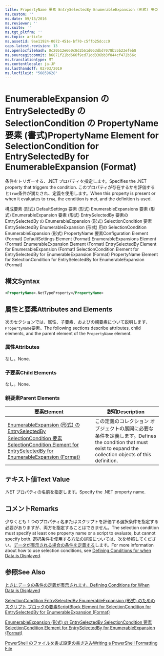 ```yaml
---
title: PropertyName 要素 EntrySelectedBy EnumerableExpansion (形式) 用の SelectionCondition |Microsoft Docs
ms.custom: ''
ms.date: 09/13/2016
ms.reviewer: ''
ms.suite: ''
ms.tgt_pltfrm: ''
ms.topic: article
ms.assetid: 9ae11924-0072-451e-bf70-c5ffb25dccc0
caps.latest.revision: 13
ms.openlocfilehash: 0c20512e660c8d2b61d063dbd7078b55b23efeb8
ms.sourcegitcommit: b6871f21bd666f9cd71dd336bb3f844cf472b56c
ms.translationtype: MT
ms.contentlocale: ja-JP
ms.lasthandoff: 02/03/2019
ms.locfileid: "56859628"
---
```

# <a name="propertyname-element-for-selectioncondition-for-entryselectedby-for-enumerableexpansion-format"></a><span data-ttu-id="9cc42-102">EnumerableExpansion の EntrySelectedBy の SelectionCondition の PropertyName 要素 (書式)</span><span class="sxs-lookup"><span data-stu-id="9cc42-102">PropertyName Element for SelectionCondition for EntrySelectedBy for EnumerableExpansion (Format)</span></span>

<span data-ttu-id="9cc42-103">条件をトリガーする、.NET プロパティを指定します。</span><span class="sxs-lookup"><span data-stu-id="9cc42-103">Specifies the .NET property that triggers the condition.</span></span> <span data-ttu-id="9cc42-104">このプロパティが存在するかを評価すると`true`条件が満たされ、定義を使用します。</span><span class="sxs-lookup"><span data-stu-id="9cc42-104">When this property is present or when it evaluates to `true`, the condition is met, and the definition is used.</span></span>

<span data-ttu-id="9cc42-105">構成要素 (形式) DefaultSettings 要素 (形式) EnumerableExpansions 要素 (形式) EnumerableExpansion 要素 (形式) EntrySelectedBy 要素の EntrySelectedBy の EnumerableExpansion (形式) SelectionCondition 要素EntrySelectedBy EnumerableExpansion (形式) 用の SelectionCondition EnumerableExpansion (形式) PropertyName 要素</span><span class="sxs-lookup"><span data-stu-id="9cc42-105">Configuration Element (Format) DefaultSettings Element (Format) EnumerableExpansions Element (Format) EnumerableExpansion Element (Format) EntrySelectedBy Element for EnumerableExpansion (Format) SelectionCondition Element for EntrySelectedBy for EnumerableExpansion (Format) PropertyName Element for SelectionCondition for EntrySelectedBy for EnumerableExpansion (Format)</span></span>

## <a name="syntax"></a><span data-ttu-id="9cc42-106">構文</span><span class="sxs-lookup"><span data-stu-id="9cc42-106">Syntax</span></span>

```xml
<PropertyName>.NetTypeProperty</PropertyName>
```

## <a name="attributes-and-elements"></a><span data-ttu-id="9cc42-107">属性と要素</span><span class="sxs-lookup"><span data-stu-id="9cc42-107">Attributes and Elements</span></span>

<span data-ttu-id="9cc42-108">次のセクションでは、属性、子要素、およびの親要素について説明します、`PropertyName`要素。</span><span class="sxs-lookup"><span data-stu-id="9cc42-108">The following sections describe attributes, child elements, and the parent element of the `PropertyName` element.</span></span>

### <a name="attributes"></a><span data-ttu-id="9cc42-109">属性</span><span class="sxs-lookup"><span data-stu-id="9cc42-109">Attributes</span></span>

<span data-ttu-id="9cc42-110">なし。</span><span class="sxs-lookup"><span data-stu-id="9cc42-110">None.</span></span>

### <a name="child-elements"></a><span data-ttu-id="9cc42-111">子要素</span><span class="sxs-lookup"><span data-stu-id="9cc42-111">Child Elements</span></span>

<span data-ttu-id="9cc42-112">なし。</span><span class="sxs-lookup"><span data-stu-id="9cc42-112">None.</span></span>

### <a name="parent-elements"></a><span data-ttu-id="9cc42-113">親要素</span><span class="sxs-lookup"><span data-stu-id="9cc42-113">Parent Elements</span></span>

|<span data-ttu-id="9cc42-114">要素</span><span class="sxs-lookup"><span data-stu-id="9cc42-114">Element</span></span>|<span data-ttu-id="9cc42-115">説明</span><span class="sxs-lookup"><span data-stu-id="9cc42-115">Description</span></span>|
|-------------|-----------------|
|[<span data-ttu-id="9cc42-116">EnumerableExpansion (形式) の EntrySelectedBy SelectionCondition 要素</span><span class="sxs-lookup"><span data-stu-id="9cc42-116">SelectionCondition Element for EntrySelectedBy for EnumerableExpansion (Format)</span></span>](./selectioncondition-element-for-entryselectedby-for-enumerableexpansion-format.md)|<span data-ttu-id="9cc42-117">この定義のコレクション オブジェクトの展開に必要な条件を定義します。</span><span class="sxs-lookup"><span data-stu-id="9cc42-117">Defines the condition that must exist to expand the collection objects of this definition.</span></span>|

## <a name="text-value"></a><span data-ttu-id="9cc42-118">テキスト値</span><span class="sxs-lookup"><span data-stu-id="9cc42-118">Text Value</span></span>

<span data-ttu-id="9cc42-119">.NET プロパティの名前を指定します。</span><span class="sxs-lookup"><span data-stu-id="9cc42-119">Specify the .NET property name.</span></span>

## <a name="remarks"></a><span data-ttu-id="9cc42-120">コメント</span><span class="sxs-lookup"><span data-stu-id="9cc42-120">Remarks</span></span>

<span data-ttu-id="9cc42-121">少なくとも 1 つのプロパティ名またはスクリプトを評価する選択条件を指定する必要がありますが、両方を指定することはできません。</span><span class="sxs-lookup"><span data-stu-id="9cc42-121">The selection condition must specify at least one property name or a script to evaluate, but cannot specify both.</span></span> <span data-ttu-id="9cc42-122">選択条件を使用する方法の詳細については、次を参照してください。[データが表示される場合の条件を定義する](./defining-conditions-for-displaying-data.md)します。</span><span class="sxs-lookup"><span data-stu-id="9cc42-122">For more information about how to use selection conditions, see [Defining Conditions for when Data is Displayed](./defining-conditions-for-displaying-data.md).</span></span>

## <a name="see-also"></a><span data-ttu-id="9cc42-123">参照</span><span class="sxs-lookup"><span data-stu-id="9cc42-123">See Also</span></span>

[<span data-ttu-id="9cc42-124">ときにデータの条件の定義が表示されます。</span><span class="sxs-lookup"><span data-stu-id="9cc42-124">Defining Conditions for When Data is Displayed</span></span>](./defining-conditions-for-displaying-data.md)

[<span data-ttu-id="9cc42-125">SelectionCondition EntrySelectedBy EnumerableExpansion (形式) のためのスクリプト ブロックの要素</span><span class="sxs-lookup"><span data-stu-id="9cc42-125">ScriptBlock Element for SelectionCondition for EntrySelectedBy for EnumerableExpansion (Format)</span></span>](./scriptblock-element-for-selectioncondition-for-entryselectedby-for-enumerableexpansion-format.md)

[<span data-ttu-id="9cc42-126">EnumerableExpansion (形式) の EntrySelectedBy SelectionCondition 要素</span><span class="sxs-lookup"><span data-stu-id="9cc42-126">SelectionCondition Element for EntrySelectedBy for EnumerableExpansion (Format)</span></span>](./selectioncondition-element-for-entryselectedby-for-enumerableexpansion-format.md)

[<span data-ttu-id="9cc42-127">PowerShell のファイルを書式設定の書き込み</span><span class="sxs-lookup"><span data-stu-id="9cc42-127">Writing a PowerShell Formatting File</span></span>](./writing-a-powershell-formatting-file.md)
